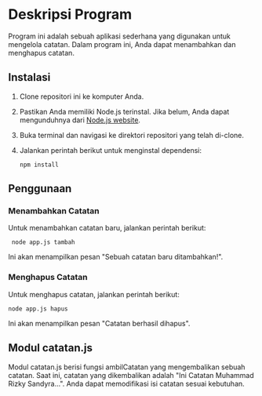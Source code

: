 # Deskripsi Program

Program ini adalah sebuah aplikasi sederhana yang digunakan untuk mengelola catatan. Dalam program ini, Anda dapat menambahkan dan menghapus catatan.

## Instalasi

1. Clone repositori ini ke komputer Anda.
2. Pastikan Anda memiliki Node.js terinstal. Jika belum, Anda dapat mengunduhnya dari [Node.js website](https://nodejs.org/).
3. Buka terminal dan navigasi ke direktori repositori yang telah di-clone.
4. Jalankan perintah berikut untuk menginstal dependensi:

   ```
   npm install
   ```

## Penggunaan
### Menambahkan Catatan
Untuk menambahkan catatan baru, jalankan perintah berikut:

    
     node app.js tambah
    
Ini akan menampilkan pesan "Sebuah catatan baru ditambahkan!".

### Menghapus Catatan
Untuk menghapus catatan, jalankan perintah berikut:

    
    node app.js hapus
    
Ini akan menampilkan pesan "Catatan berhasil dihapus".

## Modul catatan.js
Modul catatan.js berisi fungsi ambilCatatan yang mengembalikan sebuah catatan. Saat ini, catatan yang dikembalikan adalah "Ini Catatan Muhammad Rizky Sandyra...". Anda dapat memodifikasi isi catatan sesuai kebutuhan.
